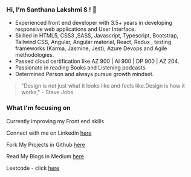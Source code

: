 ### Hi, I’m Santhana Lakshmi S ! 👋
 
  * Experienced front end developer with 3.5+ years in developing responsive web applications and User Interface.
 * Skilled in HTML5, CSS3 ,SASS, Javascript, Typescript, Bootstrap, Tailwind CSS, Angular, Angular material, React, Redux , testing frameworks (Karma, Jasmine, Jest), Azure Devops and Agile methodologies. 
 * Passed cloud certification like AZ 900 | AI 900 | DP 900 | AZ 204.
 * Passionate in reading Books and Listening podcasts.
 * Determined Person and always pursue growth mindset.



 > "Design is not just what it looks like and feels like.Design is how it works," - Steve Jobs
 ###

 
 ### What I'm focusing on 
 
 Currently improving my Front end skills
 
 Connect with me on Linkedin [here](https://www.linkedin.com/in/santhana-lakshmi-s-177782168/)
 
 Fork My Projects in Github [here](https://github.com/sansavvy)
 
 Read My Blogs in Medium [here](	https://medium.com/@Sanlaksh04)

 Leetcode - click [here](https://leetcode.com/u/sanlaksh04/)
<!---
sansavvy/sansavvy is a ✨ special ✨ repository because its `README.md` (this file) appears on your GitHub profile.
You can click the Preview link to take a look at your changes.
--->

